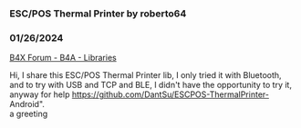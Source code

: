 ### ESC/POS Thermal Printer by roberto64
### 01/26/2024
[B4X Forum - B4A - Libraries](https://www.b4x.com/android/forum/threads/158873/)

Hi, I share this ESC/POS Thermal Printer lib, I only tried it with Bluetooth, and to try with USB and TCP and BLE, I didn't have the opportunity to try it, anyway for help <https://github.com/DantSu/ESCPOS-ThermalPrinter-> Android".  
a greeting